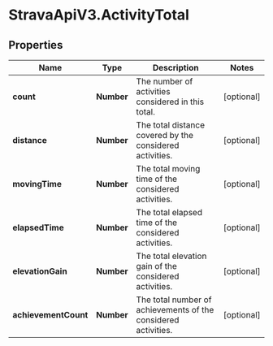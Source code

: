 # StravaApiV3.ActivityTotal

## Properties
Name | Type | Description | Notes
------------ | ------------- | ------------- | -------------
**count** | **Number** | The number of activities considered in this total. | [optional] 
**distance** | **Number** | The total distance covered by the considered activities. | [optional] 
**movingTime** | **Number** | The total moving time of the considered activities. | [optional] 
**elapsedTime** | **Number** | The total elapsed time of the considered activities. | [optional] 
**elevationGain** | **Number** | The total elevation gain of the considered activities. | [optional] 
**achievementCount** | **Number** | The total number of achievements of the considered activities. | [optional] 


